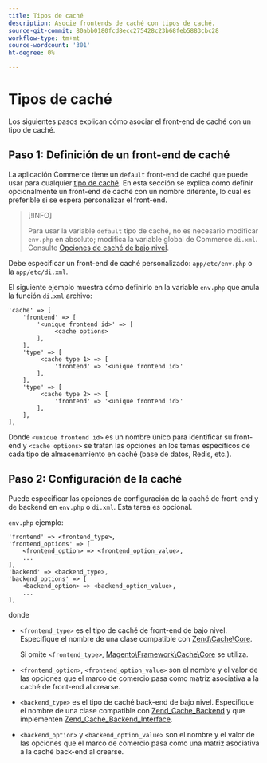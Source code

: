 ```yaml
---
title: Tipos de caché
description: Asocie frontends de caché con tipos de caché.
source-git-commit: 80abb0180fcd8ecc275428c23b68feb5883cbc28
workflow-type: tm+mt
source-wordcount: '301'
ht-degree: 0%

---
```


# Tipos de caché

Los siguientes pasos explican cómo asociar el front-end de caché con un tipo de caché.

## Paso 1: Definición de un front-end de caché

La aplicación Commerce tiene un `default` front-end de caché que puede usar para cualquier [tipo de caché](../cli/manage-cache.md#clean-and-flush-cache-types). En esta sección se explica cómo definir opcionalmente un front-end de caché con un nombre diferente, lo cual es preferible si se espera personalizar el front-end.

>[!INFO]
>
>Para usar la variable `default` tipo de caché, no es necesario modificar `env.php` en absoluto; modifica la variable global de Commerce `di.xml`. Consulte [Opciones de caché de bajo nivel](cache-options.md).

Debe especificar un front-end de caché personalizado: `app/etc/env.php` o la `app/etc/di.xml`.

El siguiente ejemplo muestra cómo definirlo en la variable `env.php` que anula la función `di.xml` archivo:

```php?start_inline=1
'cache' => [
    'frontend' => [
        '<unique frontend id>' => [
             <cache options>
        ],
    ],
    'type' => [
         <cache type 1> => [
             'frontend' => '<unique frontend id>'
        ],
    ],
    'type' => [
         <cache type 2> => [
             'frontend' => '<unique frontend id>'
        ],
    ],
],
```

Donde `<unique frontend id>` es un nombre único para identificar su front-end y `<cache options>` se tratan las opciones en los temas específicos de cada tipo de almacenamiento en caché (base de datos, Redis, etc.).

## Paso 2: Configuración de la caché

Puede especificar las opciones de configuración de la caché de front-end y de backend en `env.php` o `di.xml`. Esta tarea es opcional.

`env.php` ejemplo:

```php?start_inline=1
'frontend' => <frontend_type>,
'frontend_options' => [
    <frontend_option> => <frontend_option_value>,
    ...
],
'backend' => <backend_type>,
'backend_options' => [
    <backend_option> => <backend_option_value>,
    ...
],
```

donde

- `<frontend_type>` es el tipo de caché de front-end de bajo nivel. Especifique el nombre de una clase compatible con [Zend\Cache\Core](https://framework.zend.com/apidoc/1.7/Zend_Cache/Zend_Cache_Core.html).

   Si omite `<frontend_type>`, [Magento\Framework\Cache\Core](https://github.com/magento/magento2/blob/2.4/lib/internal/Magento/Framework/Cache/Core.php) se utiliza.

- `<frontend_option>`, `<frontend_option_value>` son el nombre y el valor de las opciones que el marco de comercio pasa como matriz asociativa a la caché de front-end al crearse.
- `<backend_type>` es el tipo de caché back-end de bajo nivel. Especifique el nombre de una clase compatible con [Zend_Cache_Backend](https://framework.zend.com/apidoc/1.7/Zend_Cache/Zend_Cache_Backend/Zend_Cache_Backend.html) y que implementen [Zend_Cache_Backend_Interface](https://framework.zend.com/apidoc/1.6/Zend_Cache/Zend_Cache_Backend/Zend_Cache_Backend_Interface.html).
- `<backend_option>` y `<backend_option_value>` son el nombre y el valor de las opciones que el marco de comercio pasa como una matriz asociativa a la caché back-end al crearse.

